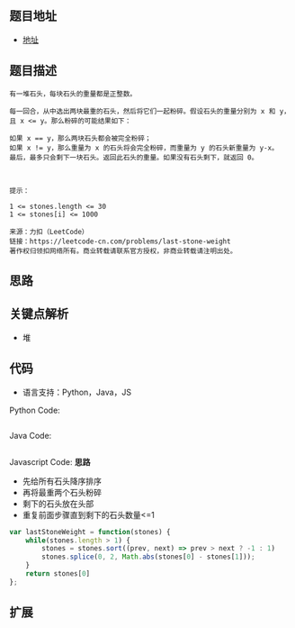 ## 题目地址

- [地址](https://leetcode-cn.com/problems/last-stone-weight/)

## 题目描述

```
有一堆石头，每块石头的重量都是正整数。

每一回合，从中选出两块最重的石头，然后将它们一起粉碎。假设石头的重量分别为 x 和 y，且 x <= y。那么粉碎的可能结果如下：

如果 x == y，那么两块石头都会被完全粉碎；
如果 x != y，那么重量为 x 的石头将会完全粉碎，而重量为 y 的石头新重量为 y-x。
最后，最多只会剩下一块石头。返回此石头的重量。如果没有石头剩下，就返回 0。

 

提示：

1 <= stones.length <= 30
1 <= stones[i] <= 1000

来源：力扣（LeetCode）
链接：https://leetcode-cn.com/problems/last-stone-weight
著作权归领扣网络所有。商业转载请联系官方授权，非商业转载请注明出处。
```

## 思路

## 关键点解析

- 堆

## 代码

- 语言支持：Python，Java，JS

Python Code:

```python
```

Java Code:

```java
```

Javascript Code:
**思路**
- 先给所有石头降序排序
- 再将最重两个石头粉碎
- 剩下的石头放在头部
- 重复前面步骤直到剩下的石头数量<=1
```js
var lastStoneWeight = function(stones) {
    while(stones.length > 1) {
        stones = stones.sort((prev, next) => prev > next ? -1 : 1)
        stones.splice(0, 2, Math.abs(stones[0] - stones[1]));
    }
    return stones[0]
};
```

## 扩展
